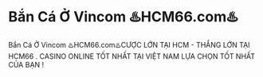 # Bắn Cá Ở Vincom ♨️HCM66.com♨️

Bắn Cá Ở Vincom ♨️HCM66.com♨️CƯỢC LỚN TẠI HCM - THẮNG LỚN TẠI HCM66 . CASINO ONLINE TỐT NHẤT TẠI VIỆT NAM LỰA CHỌN TỐT NHẤT CỦA BẠN !